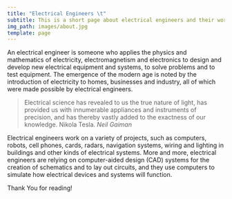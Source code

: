 ```yaml
---
title: "Electrical Engineers \t"
subtitle: This is a short page about electrical engineers and their work
img_path: images/about.jpg
template: page
---
```

An electrical engineer is someone who applies the physics and mathematics of electricity, electromagnetism and electronics to design and develop new electrical equipment and systems, to solve problems and to test equipment. The emergence of the modern age is noted by the introduction of electricity to homes, businesses and industry, all of which were made possible by electrical engineers.

>Electrical science has revealed to us the true nature of light, has provided us with innumerable appliances and instruments of precision, and has thereby vastly added to the exactness of our knowledge. Nikola Tesla. <cite>Neil Gaiman</cite>

Electrical engineers work on a variety of projects, such as computers, robots, cell phones, cards, radars, navigation systems, wiring and lighting in buildings and other kinds of electrical systems. More and more, electrical engineers are relying on computer-aided design (CAD) systems for the creation of schematics and to lay out circuits, and they use computers to simulate how electrical devices and systems will function.

Thank You for reading!
